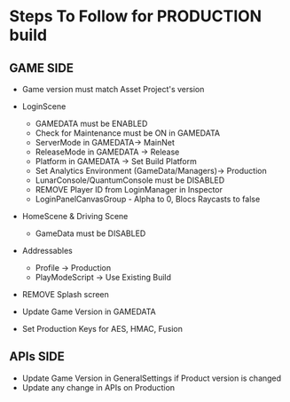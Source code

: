 # Steps To Follow for PRODUCTION build

## GAME SIDE
* Game version must match Asset Project's version

* LoginScene
    * GAMEDATA must be ENABLED
    * Check for Maintenance must be ON in GAMEDATA
    * ServerMode in GAMEDATA-> MainNet
    * ReleaseMode in GAMEDATA -> Release
    * Platform in GAMEDATA -> Set Build Platform
    * Set Analytics Environment (GameData/Managers)-> Production
    * LunarConsole/QuantumConsole must be DISABLED
    * REMOVE Player ID from LoginManager in Inspector
    * LoginPanelCanvasGroup - Alpha to 0, Blocs Raycasts to false

* HomeScene & Driving Scene
    * GameData must be DISABLED

* Addressables
    * Profile -> Production
    * PlayModeScript -> Use Existing Build


* REMOVE Splash screen
* Update Game Version in GAMEDATA
* Set Production Keys for AES, HMAC, Fusion 

## APIs SIDE
* Update Game Version in GeneralSettings if Product version is changed
* Update any change in APIs on Production
